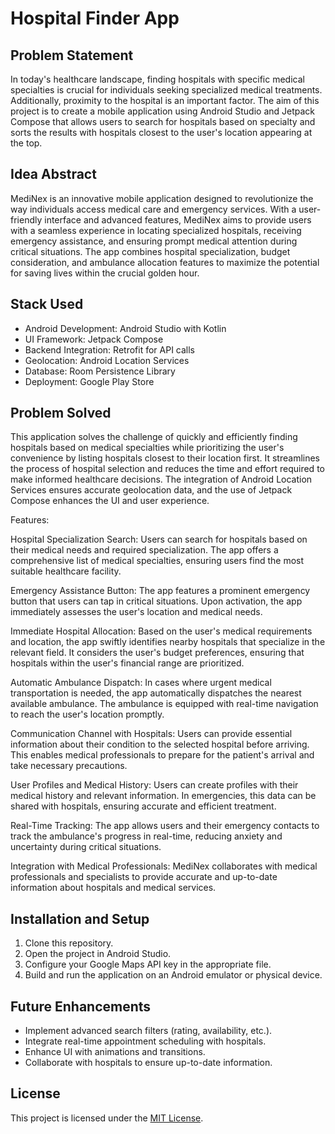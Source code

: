 # Hospital Finder App

## Problem Statement

In today's healthcare landscape, finding hospitals with specific medical specialties is crucial for individuals seeking specialized medical treatments. Additionally, proximity to the hospital is an important factor. The aim of this project is to create a mobile application using Android Studio and Jetpack Compose that allows users to search for hospitals based on specialty and sorts the results with hospitals closest to the user's location appearing at the top.

## Idea Abstract 
MediNex is an innovative mobile application designed to revolutionize the way individuals access medical care and emergency services. With a user-friendly interface and advanced features, MediNex aims to provide users with a seamless experience in locating specialized hospitals, receiving emergency assistance, and ensuring prompt medical attention during critical situations. The app combines hospital specialization, budget consideration, and ambulance allocation features to maximize the potential for saving lives within the crucial golden hour.<br>

## Stack Used

- Android Development: Android Studio with Kotlin
- UI Framework: Jetpack Compose
- Backend Integration: Retrofit for API calls
- Geolocation: Android Location Services
- Database: Room Persistence Library
- Deployment: Google Play Store

## Problem Solved

This application solves the challenge of quickly and efficiently finding hospitals based on medical specialties while prioritizing the user's convenience by listing hospitals closest to their location first. It streamlines the process of hospital selection and reduces the time and effort required to make informed healthcare decisions. The integration of Android Location Services ensures accurate geolocation data, and the use of Jetpack Compose enhances the UI and user experience.

Features:

Hospital Specialization Search:
Users can search for hospitals based on their medical needs and required specialization. The app offers a comprehensive list of medical specialties, ensuring users find the most suitable healthcare facility.

Emergency Assistance Button:
The app features a prominent emergency button that users can tap in critical situations. Upon activation, the app immediately assesses the user's location and medical needs.

Immediate Hospital Allocation:
Based on the user's medical requirements and location, the app swiftly identifies nearby hospitals that specialize in the relevant field. It considers the user's budget preferences, ensuring that hospitals within the user's financial range are prioritized.

Automatic Ambulance Dispatch:
In cases where urgent medical transportation is needed, the app automatically dispatches the nearest available ambulance. The ambulance is equipped with real-time navigation to reach the user's location promptly.

Communication Channel with Hospitals:
Users can provide essential information about their condition to the selected hospital before arriving. This enables medical professionals to prepare for the patient's arrival and take necessary precautions.

User Profiles and Medical History:
Users can create profiles with their medical history and relevant information. In emergencies, this data can be shared with hospitals, ensuring accurate and efficient treatment.

Real-Time Tracking:
The app allows users and their emergency contacts to track the ambulance's progress in real-time, reducing anxiety and uncertainty during critical situations.

Integration with Medical Professionals:
MediNex collaborates with medical professionals and specialists to provide accurate and up-to-date information about hospitals and medical services.

## Installation and Setup

1. Clone this repository.
2. Open the project in Android Studio.
3. Configure your Google Maps API key in the appropriate file.
4. Build and run the application on an Android emulator or physical device.

## Future Enhancements

- Implement advanced search filters (rating, availability, etc.).
- Integrate real-time appointment scheduling with hospitals.
- Enhance UI with animations and transitions.
- Collaborate with hospitals to ensure up-to-date information.


## License

This project is licensed under the [MIT License](LICENSE).
